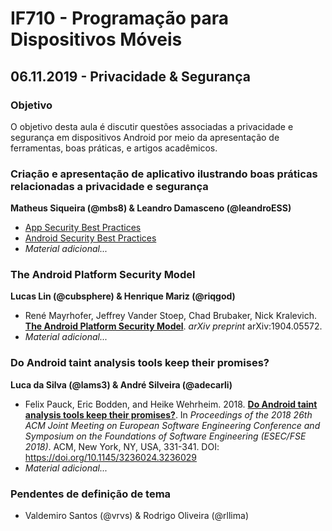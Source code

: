 # IF710 - Programação para Dispositivos Móveis

## 06.11.2019 - Privacidade & Segurança

### Objetivo

O objetivo desta aula é discutir questões associadas a privacidade e segurança em dispositivos Android por meio da apresentação de ferramentas, boas práticas, e artigos acadêmicos. 

### Criação e apresentação de aplicativo ilustrando boas práticas relacionadas a privacidade e segurança
**Matheus Siqueira (@mbs8) & Leandro Damasceno (@leandroESS)**

- [App Security Best Practices](https://developer.android.com/topic/security/best-practices) 
- [Android Security Best Practices](https://source.android.com/security/best-practices)
- _Material adicional..._

### The Android Platform Security Model
**Lucas Lin (@cubsphere) & Henrique Mariz (@riqgod)**

- René Mayrhofer, Jeffrey Vander Stoep, Chad Brubaker, Nick Kralevich. [**The Android Platform Security Model**](https://arxiv.org/abs/1904.05572). *arXiv preprint* arXiv:1904.05572.
- _Material adicional..._

### Do Android taint analysis tools keep their promises?
**Luca da Silva (@lams3) & André Silveira (@adecarli)**

- Felix Pauck, Eric Bodden, and Heike Wehrheim. 2018. [**Do Android taint analysis tools keep their promises?**](https://doi.org/10.1145/3236024.3236029). In *Proceedings of the 2018 26th ACM Joint Meeting on European Software Engineering Conference and Symposium on the Foundations of Software Engineering (ESEC/FSE 2018)*. ACM, New York, NY, USA, 331-341. DOI: https://doi.org/10.1145/3236024.3236029
- _Material adicional..._

### Pendentes de definição de tema

- Valdemiro Santos (@vrvs) &  Rodrigo Oliveira (@rllima)